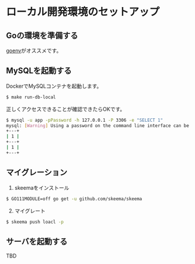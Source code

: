 # ローカル開発環境のセットアップ

## Goの環境を準備する

[goenv](https://github.com/syndbg/goenv)がオススメです。

## MySQLを起動する

DockerでMySQLコンテナを起動します。

```bash
$ make run-db-local
```

正しくアクセスできることが確認できたらOKです。

```bash
$ mysql -u app -pPassword -h 127.0.0.1 -P 3306 -e "SELECT 1"
mysql: [Warning] Using a password on the command line interface can be insecure.
+---+
| 1 |
+---+
| 1 |
+---+
```

## マイグレーション

1. skeemaをインストール

```bash
$ GO111MODULE=off go get -u github.com/skeema/skeema
```

2. マイグレート

```bash
$ skeema push loacl -p
```

## サーバを起動する

TBD
